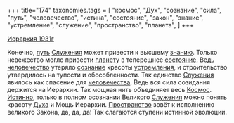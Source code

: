 +++
title="174"
taxonomies.tags = [
 "космос",
 "Дух",
 "сознание",
 "сила",
 "путь",
 "человечество",
 "истина",
 "состояние",
 "закон",
 "знание",
 "устремление",
 "служение",
 "пространство",
 "планета",
]
+++

[Иерархия 1931г](/agni/1931)

Конечно, [путь](/tags/путь) [Служения](/tags/служение) может привести к высшему [знанию](/tags/[знание](/tags/знание)). Только невежество могло привести [планету](/tags/планета) в теперешнее [состояние](/tags/состояние). Ведь [человечество](/tags/человечество) утеряло [сознание](/tags/сознание) красоты [устремления](/tags/устремление), и строительство утвердилось на тупости и обособленности. Так единство [Служения](/tags/служение) явилось как спасение для [человечества](/tags/человечество). Ведь вся сила созидания держится на Иерархии. Так мощная нить объединяет весь [Космос](/tags/космос). [Истинно](/tags/истина), только в полном осознании Великого [Служения](/tags/служение) можно понять красоту [Духа](/tags/Дух) и Мощь Иерархии. [Пространство](/tags/пространство) зовёт к исполнению великого Закона, да, да, да! Так слагаются ступени истинной эволюции.   

